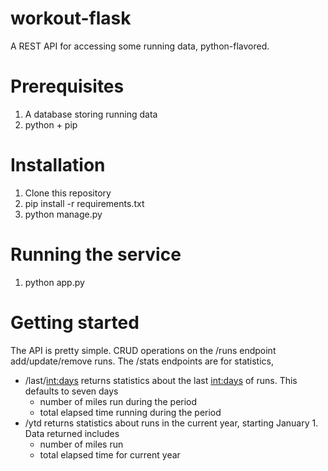 # workout-flask
A REST API for accessing some running data, python-flavored.

# Prerequisites
1. A database storing running data
1. python + pip

# Installation
1. Clone this repository
1. pip install -r requirements.txt
1. python manage.py

# Running the service
1. python app.py

# Getting started
The API is pretty simple. CRUD operations on the /runs endpoint add/update/remove runs.
The /stats endpoints are for statistics,
 * /last/<int:days> returns statistics about the last <int:days> of runs. This defaults to seven days
   * number of miles run during the period
   * total elapsed time running during the period
 * /ytd returns statistics about runs in the current year, starting January 1. Data returned includes
   * number of miles run
   * total elapsed time for current year

